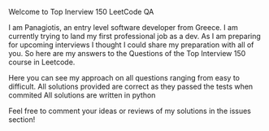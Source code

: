 Welcome to Top Inerview 150 LeetCode QA

I am Panagiotis, an entry level software developer from Greece.
I am currently trying to land my first professional job as a dev.
As I am preparing for upcoming interviews I thought I could share my preparation with all of you.
So here are my answers to the Questions of the Top Interview 150 course in Leetcode.

Here you can see my approach on all questions ranging from easy to difficult.
All solutions provided are correct as they passed the tests when commited
All solutions are written in python

Feel free to comment your ideas or reviews of my solutions in the issues section!


